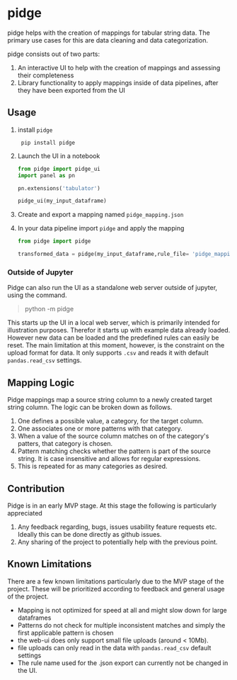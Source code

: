 # pidge

pidge helps with the creation of mappings for tabular string data. The primary use cases for
this are data cleaning and data categorization.

pidge consists out of two parts:

1. An interactive UI to help with the creation of mappings and assessing their completeness
2. Library functionality to apply mappings inside of data pipelines, after they have been exported from the UI


## Usage

1. install `pidge`

        pip install pidge

1. Launch the UI in a notebook

    ```python
    from pidge import pidge_ui
    import panel as pn

    pn.extensions('tabulator')

    pidge_ui(my_input_dataframe)
    ```

1. Create and export a mapping named `pidge_mapping.json`

1. In your data pipeline import `pidge` and apply the mapping

    ```python
    from pidge import pidge

    transformed_data = pidge(my_input_dataframe,rule_file= 'pidge_mapping.json')
    ```

### Outside of Jupyter

Pidge can also run the UI as a standalone web server outside of jupyter, using the command.

> python -m pidge

This starts up the UI in a local web server, which is primarily intended for illustration purposes.
Therefor it starts up with example data already loaded. However new data can be loaded and the
predefined rules can easily be reset. The main limitation at this moment, however, is the
constraint on the upload format for data. It only supports `.csv` and reads it with default
`pandas.read_csv` settings.

## Mapping Logic

Pidge mappings map a source string column to a newly created target string column. The logic can
be broken down as follows.

1. One defines a possible value, a category, for the target column.
1. One associates one or more patterns with that category.
1. When a value of the source column matches on of the category's patters, that category is chosen.
1. Pattern matching checks whether the pattern is part of the source string. It is case insensitive
    and allows for regular expressions.
1. This is repeated for as many categories as desired.


## Contribution

Pidge is in an early MVP stage. At this stage the following is particularly appreciated

1. Any feedback regarding, bugs, issues usability feature requests etc. Ideally this can be done directly
    as github issues.
1. Any sharing of the project to potentially help with the previous point.

## Known Limitations

There are a few known limitations particularly due to the MVP stage of the project. These
will be prioritized according to feedback and general usage of the project.

- Mapping is not optimized for speed at all and might slow down for large dataframes
- Patterns do not check for multiple inconsistent matches and simply the first applicable pattern
    is chosen
- the web-ui does only support small file uploads (around < 10Mb).
- file uploads can only read in the data with `pandas.read_csv` default settings
- The rule name used for the .json export can currently not be changed in the UI.
